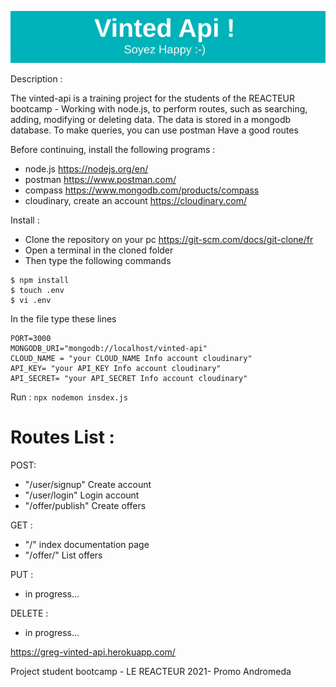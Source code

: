 ![alt text][logo]

[logo]: https://github.com/Anubis-LT/vinted-api/blob/master/pictures/banvinted.png "Vinted-api"

Description :

The vinted-api is a training project for the students of the REACTEUR bootcamp - Working with node.js, to perform routes, such as searching, adding, modifying or deleting data. The data is stored in a mongodb database.
To make queries, you can use postman
Have a good routes

Before continuing, install the following programs :

-  node.js https://nodejs.org/en/
-  postman https://www.postman.com/
-  compass https://www.mongodb.com/products/compass
-  cloudinary, create an account https://cloudinary.com/

Install :

-  Clone the repository on your pc https://git-scm.com/docs/git-clone/fr
-  Open a terminal in the cloned folder
-  Then type the following commands

```
$ npm install
$ touch .env
$ vi .env
```

In the file type these lines

```
PORT=3000
MONGODB_URI="mongodb://localhost/vinted-api"
CLOUD_NAME = "your CLOUD_NAME Info account cloudinary"
API_KEY= "your API_KEY Info account cloudinary"
API_SECRET= "your API_SECRET Info account cloudinary"
```

Run :
`npx nodemon insdex.js`

# Routes List :

POST:

-  "/user/signup" Create account
-  "/user/login" Login account
-  "/offer/publish" Create offers

GET :

-  "/" index documentation page
-  "/offer/" List offers

PUT :

-  in progress...

DELETE :

-  in progress...

https://greg-vinted-api.herokuapp.com/

Project student bootcamp - LE REACTEUR
2021- Promo Andromeda

